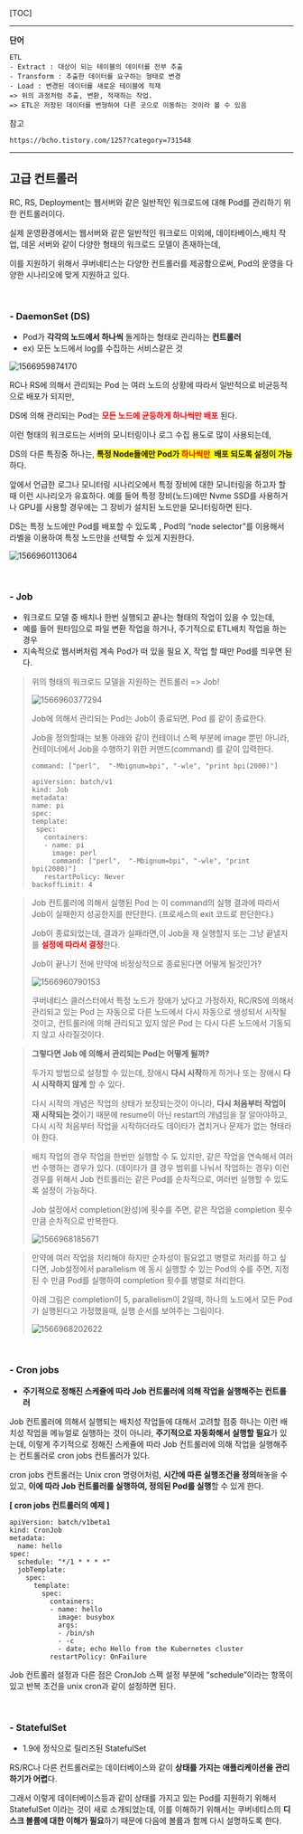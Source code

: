 [TOC]

------

**단어**

```
ETL
- Extract : 대상이 되는 테이블의 데이터를 전부 추출
- Transform : 추출한 데이터를 요구하는 형태로 변경
- Load : 변경된 데이터를 새로운 테이블에 적재
=> 위의 과정처럼 추출, 변환, 적재하는 작업.
=> ETL은 저장된 데이터를 변형하여 다른 곳으로 이동하는 것이라 볼 수 있음

```

참고

```
https://bcho.tistory.com/1257?category=731548
```

------

## 고급 컨트롤러

RC, RS, Deployment는 웹서버와 같은 일반적인 워크로드에 대해 Pod를 관리하기 위한 컨트롤러이다. 

실제 운영환경에서는 웹서버와 같은 일반적인 워크로드 이외에,  데이타베이스,배치 작업, 데몬 서버와 같이 다양한 형태의 워크로드 모델이 존재하는데,

이를 지원하기 위해서 쿠버네티스는 다양한 컨트롤러를 제공함으로써, Pod의 운영을 다양한 시나리오에 맞게 지원하고 있다. 

<br>

### - DaemonSet (DS)

- Pod가 **각각의 노드에서 하나씩** 돌게하는 형태로 관리하는 **컨트롤러**
- ex) 모든 노드에서 log를 수집하는 서비스같은 것

![1566959874170](../infra-study/Kubernetes/assets/1566959874170.png)

RC나 RS에 의해서 관리되는 Pod 는 여러 노드의 상황에 따라서 일반적으로 비균등적으로 배포가 되지만, 

DS에 의해 관리되는 Pod는 <b style="color:red">모든 노드에 균등하게 하나씩만 배포</b> 된다.

이런 형태의 워크로드는 서버의 모니터링이나 로그 수집 용도로 많이 사용되는데, 

DS의 다른 특징중 하나는, <b style="background-color:yellow">특정 Node들에만 Pod가 </b><b style="color:red; background-color:yellow">하나씩만</b><b style="background-color:yellow">  배포 되도록 설정이 가능</b>하다.

앞에서 언급한 로그나 모니터링 시나리오에서 특정 장비에 대한 모니터링을 하고자 할 때 이런 시나리오가 유효하다. 예를 들어 특정 장비(노드)에만 Nvme SSD를 사용하거나 GPU를 사용할 경우에는 그 장비가 설치된 노드만을 모니터링하면 된다. 

DS는 특정 노드에만 Pod를 배포할 수 있도록 , Pod의 “node selector”를 이용해서 라벨을 이용하여 특정 노드만을 선택할 수 있게 지원한다. 

![1566960113064](../infra-study/Kubernetes/assets/1566960113064.png)

<br>

### - Job

- 워크로드 모델 중 배치나 한번 실행되고 끝나는 형태의 작업이 있을 수 있는데, 
- 예를 들어 원타임으로 파일 변환 작업을 하거나, 주기적으로 ETL배치 작업을 하는 경우 
- 지속적으로 웹서버처럼 계속 Pod가 떠 있을 필요 X, 작업 할 때만 Pod를 띄우면 된다.

> 위의 형태의 워크로드 모델을 지원하는 컨트롤러 => Job!
>
> ![1566960377294](../infra-study/Kubernetes/assets/1566960377294.png)
>
> Job에 의해서 관리되는 Pod는 Job이 종료되면, Pod 를 같이 종료한다.
>
> Job을 정의할때는 보통 아래와 같이 컨테이너 스펙 부분에 image 뿐만 아니라, 컨테이너에서 Job을 수행하기 위한 커맨드(command) 를 같이 입력한다.
>
> `command: ["perl",  "-Mbignum=bpi", "-wle", "print bpi(2000)"]`
>
> ```
> apiVersion: batch/v1
> kind: Job
> metadata:
> name: pi
> spec:
> template:
>  spec:
>    containers:
>    - name: pi
>      image: perl
>      command: ["perl",  "-Mbignum=bpi", "-wle", "print bpi(2000)"]
>    restartPolicy: Never
> backoffLimit: 4
> ```

> Job 컨트롤러에 의해서 실행된 Pod 는 이 command의 실행 결과에 따라서 Job이 실패한지 성공한지를 판단한다. (프로세스의 exit 코드로 판단한다.)  
>
> Job이 종료되었는데, 결과가 실패라면,이 Job을 재 실행할지 또는 그냥 끝낼지를 <b style="color:red">설정에 따라서 결정</b>한다.
>
> Job이 끝나기 전에 만약에 비정상적으로 종료된다면 어떻게 될것인가? 
>
> ![1566960790153](../infra-study/Kubernetes/assets/1566960790153.png)
>
> 쿠버네티스 클러스터에서 특정 노드가 장애가 났다고 가정하자, RC/RS에 의해서 관리되고 있는 Pod 는 자동으로 다른 노드에서 다시 자동으로 생성되서 시작될것이고, 컨트롤러에 의해 관리되고 있지 않은 Pod 는 다시 다른 노드에서 기동되지 않고 사라질것이다.

> **그렇다면 Job 에 의해서 관리되는 Pod는 어떻게 될까?**
>
> 두가지 방법으로 설정할 수 있는데, 장애시 **다시 시작**하게 하거나 또는 장애시 **다시 시작하지 않게** 할 수 있다. 
>
> 다시 시작의 개념은 작업의 상태가 보장되는것이 아니라, **다시 처음부터 작업이 재 시작되는 것**이기 때문에 resume이 아닌 restart의 개념임을 잘 알아야하고, 다시 시작 처음부터 작업을 시작하더라도 데이타가 겹치거나 문제가 없는 형태라야 한다. 

> 배치 작업의 경우 작업을 한번만 실행할 수 도 있지만, 같은 작업을 연속해서 여러번 수행하는 경우가 있다. (데이타가 클 경우 범위를 나눠서 작업하는 경우) 이런 경우를 위해서 Job 컨트롤러는 같은 Pod를 순차적으로, 여러번 실행할 수 있도록 설정이 가능하다. 
>
> Job 설정에서 completion(완성)에 횟수를 주면, 같은 작업을 completion 횟수만큼 순차적으로 반복한다.
>
> ![1566968185671](../infra-study/Kubernetes/assets/1566968185671.png)

> 만약에 여러 작업을 처리해야 하지만 순차성이 필요없고 병렬로 처리를 하고 싶다면, Job설정에서 parallelism 에 동시 실행할 수 있는 Pod의 수를 주면, 지정된 수 만큼 Pod를 실행하여 completion 횟수를 병렬로 처리한다. 
>
> 아래 그림은 completion이 5, parallelism이 2일때, 하나의 노드에서 모든 Pod가 실행된다고 가정했을때, 실행 순서를 보여주는 그림이다. 
>
> ![1566968202622](../infra-study/Kubernetes/assets/1566968202622.png)

<br>

### - Cron jobs

- **주기적으로 정해진 스케쥴에 따라 Job 컨트롤러에 의해 작업을 실행해주는 컨트롤러**

Job 컨트롤러에 의해서 실행되는 배치성 작업들에 대해서 고려할 점중 하나는 이런 배치성 작업을 메뉴얼로 실행하는 것이 아니라, **주기적으로 자동화해서 실행할 필요**가 있는데, 이렇게 주기적으로 정해진 스케쥴에 따라 Job 컨트롤러에 의해 작업을 실행해주는 컨트롤러로 cron jobs 컨트롤러가 있다.

cron jobs 컨트롤러는 Unix cron 명령어처럼, **시간에 따른 실행조건을 정의**해놓을 수 있고, **이에 따라 Job 컨트롤러를 실행하여, 정의된 Pod를 실행**할 수 있게 한다.

**[ cron jobs 컨트롤러의 예제 ]**

```
apiVersion: batch/v1beta1
kind: CronJob
metadata:
  name: hello
spec:
  schedule: "*/1 * * * *"
  jobTemplate:
    spec:
      template:
        spec:
          containers:
          - name: hello
            image: busybox
            args:
            - /bin/sh
            - -c
            - date; echo Hello from the Kubernetes cluster
          restartPolicy: OnFailure
```

Job 컨트롤러 설정과 다른 점은 CronJob 스펙 설정 부분에 “schedule”이라는 항목이 있고 반복 조건을 unix cron과 같이 설정하면 된다. 

<br>

### - StatefulSet

- 1.9에 정식으로 릴리즈된 StatefulSet

RS/RC나 다른 컨트롤러로는 데이터베이스와 같이 **상태를 가지는 애플리케이션을 관리하기가 어렵**다. 

그래서 이렇게 데이터베이스등과 같이 상태를 가지고 있는 Pod를 지원하기 위해서 StatefulSet 이라는 것이 새로 소개되었는데, 이를 이해하기 위해서는 쿠버네티스의 **디스크 볼륨에 대한 이해가 필요**하기 때문에 다음에 볼륨과 함께 다시 설명하도록 한다. 

